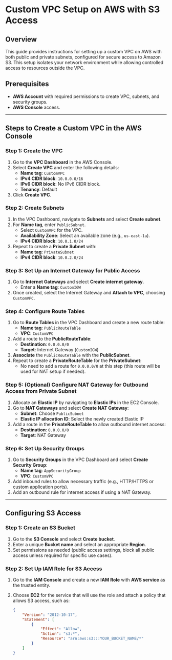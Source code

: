 # Custom VPC Setup on AWS with S3 Access

## Overview
This guide provides instructions for setting up a custom VPC on AWS with both public and private subnets, configured for secure access to Amazon S3. This setup isolates your network environment while allowing controlled access to resources outside the VPC.

## Prerequisites
- **AWS Account** with required permissions to create VPC, subnets, and security groups.
- **AWS Console** access.

---

## Steps to Create a Custom VPC in the AWS Console

### Step 1: Create the VPC
1. Go to the **VPC Dashboard** in the AWS Console.
2. Select **Create VPC** and enter the following details:
   - **Name tag**: `CustomVPC`
   - **IPv4 CIDR block**: `10.0.0.0/16`
   - **IPv6 CIDR block**: No IPv6 CIDR block.
   - **Tenancy**: Default
3. Click **Create VPC**.

### Step 2: Create Subnets
1. In the VPC Dashboard, navigate to **Subnets** and select **Create subnet**.
2. For **Name tag**, enter `PublicSubnet`.
   - Select `CustomVPC` for the VPC.
   - **Availability Zone**: Select an available zone (e.g., `us-east-1a`).
   - **IPv4 CIDR block**: `10.0.1.0/24`
3. Repeat to create a **Private Subnet** with:
   - **Name tag**: `PrivateSubnet`
   - **IPv4 CIDR block**: `10.0.2.0/24`

### Step 3: Set Up an Internet Gateway for Public Access
1. Go to **Internet Gateways** and select **Create internet gateway**.
   - Enter a **Name tag**: `CustomIGW`
2. Once created, select the Internet Gateway and **Attach to VPC**, choosing `CustomVPC`.

### Step 4: Configure Route Tables
1. Go to **Route Tables** in the VPC Dashboard and create a new route table:
   - **Name tag**: `PublicRouteTable`
   - **VPC**: `CustomVPC`
2. Add a route to the **PublicRouteTable**:
   - **Destination**: `0.0.0.0/0`
   - **Target**: Internet Gateway (`CustomIGW`)
3. **Associate** the `PublicRouteTable` with the **PublicSubnet**.
4. Repeat to create a **PrivateRouteTable** for the **PrivateSubnet**:
   - No need to add a route for `0.0.0.0/0` at this step (this route will be used for NAT setup if needed).

### Step 5: (Optional) Configure NAT Gateway for Outbound Access from Private Subnet
1. Allocate an **Elastic IP** by navigating to **Elastic IPs** in the EC2 Console.
2. Go to **NAT Gateways** and select **Create NAT Gateway**:
   - **Subnet**: Choose `PublicSubnet`
   - **Elastic IP allocation ID**: Select the newly created Elastic IP
3. Add a route in the **PrivateRouteTable** to allow outbound internet access:
   - **Destination**: `0.0.0.0/0`
   - **Target**: NAT Gateway

### Step 6: Set Up Security Groups
1. Go to **Security Groups** in the VPC Dashboard and select **Create Security Group**:
   - **Name tag**: `AppSecurityGroup`
   - **VPC**: `CustomVPC`
2. Add inbound rules to allow necessary traffic (e.g., HTTP/HTTPS or custom application ports).
3. Add an outbound rule for internet access if using a NAT Gateway.

---

## Configuring S3 Access

### Step 1: Create an S3 Bucket
1. Go to the **S3 Console** and select **Create bucket**.
2. Enter a unique **Bucket name** and select an appropriate **Region**.
3. Set permissions as needed (public access settings, block all public access unless required for specific use cases).

### Step 2: Set Up IAM Role for S3 Access
1. Go to the **IAM Console** and create a new **IAM Role** with **AWS service** as the trusted entity.
2. Choose **EC2** for the service that will use the role and attach a policy that allows S3 access, such as:

   ```json
   {
       "Version": "2012-10-17",
       "Statement": [
           {
               "Effect": "Allow",
               "Action": "s3:*",
               "Resource": "arn:aws:s3:::YOUR_BUCKET_NAME/*"
           }
       ]
   }